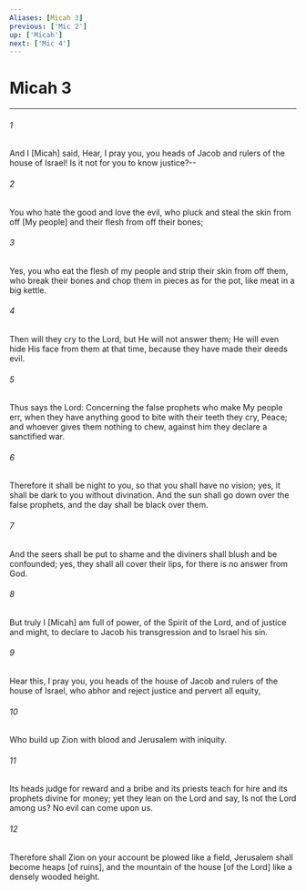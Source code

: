 ```yaml
---
Aliases: [Micah 3]
previous: ['Mic 2']
up: ['Micah']
next: ['Mic 4']
---
```

# Micah 3

***














###### 1 






And I [Micah] said, Hear, I pray you, you heads of Jacob and rulers of the house of Israel! Is it not for you to know justice?-- 













###### 2 






You who hate the good and love the evil, who pluck and steal the skin from off [My people] and their flesh from off their bones; 













###### 3 






Yes, you who eat the flesh of my people and strip their skin from off them, who break their bones and chop them in pieces as for the pot, like meat in a big kettle. 













###### 4 






Then will they cry to the Lord, but He will not answer them; He will even hide His face from them at that time, because they have made their deeds evil. 













###### 5 






Thus says the Lord: Concerning the false prophets who make My people err, when they have anything good to bite with their teeth they cry, Peace; and whoever gives them nothing to chew, against him they declare a sanctified war. 













###### 6 






Therefore it shall be night to you, so that you shall have no vision; yes, it shall be dark to you without divination. And the sun shall go down over the false prophets, and the day shall be black over them. 













###### 7 






And the seers shall be put to shame and the diviners shall blush and be confounded; yes, they shall all cover their lips, for there is no answer from God. 













###### 8 






But truly I [Micah] am full of power, of the Spirit of the Lord, and of justice and might, to declare to Jacob his transgression and to Israel his sin. 













###### 9 






Hear this, I pray you, you heads of the house of Jacob and rulers of the house of Israel, who abhor and reject justice and pervert all equity, 













###### 10 






Who build up Zion with blood and Jerusalem with iniquity. 













###### 11 






Its heads judge for reward and a bribe and its priests teach for hire and its prophets divine for money; yet they lean on the Lord and say, Is not the Lord among us? No evil can come upon us. 













###### 12 






Therefore shall Zion on your account be plowed like a field, Jerusalem shall become heaps [of ruins], and the mountain of the house [of the Lord] like a densely wooded height.
